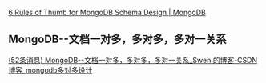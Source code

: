 
[6 Rules of Thumb for MongoDB Schema Design | MongoDB](https://www.mongodb.com/blog/post/6-rules-of-thumb-for-mongodb-schema-design)


## MongoDB--文档一对多，多对多，多对一关系
[(52条消息) MongoDB--文档一对多，多对多，多对一关系_Swen.的博客-CSDN博客_mongodb多对多设计](https://blog.csdn.net/PyNinja/article/details/98601365)

